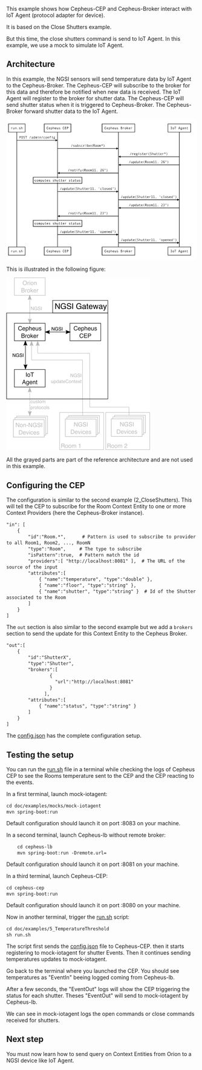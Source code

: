 This example shows how Cepheus-CEP and Cepheus-Broker interact with IoT Agent (protocol adapter for device).

It is based on the Close Shutters example.

But this time, the close shutters command is send to IoT Agent.
In this example, we use a mock to simulate IoT Agent.

## Architecture
In this example, the NGSI sensors will send temperature data by IoT Agent to the Cepheus-Broker.
The Cepheus-CEP will subscribe to the broker for this data and therefore be notified when new data is received.
The IoT Agent will register to the broker for shutter data.
The Cepheus-CEP will send shutter status when it is triggered to Cepheus-Broker.
The Cepheus-Broker forward shutter data to the IoT Agent. 

![example5](../../fig/example5-sequence.png)

This is illustrated in the following figure:

![example5](../../fig/example5.png)

All the grayed parts are part of the reference architecture and are not used in this example.

## Configuring the CEP

The configuration is similar to the second example (2_CloseShutters).
This will tell the CEP to subscribe for the Room Context Entity to one or more Context Providers (here the Cepheus-Broker instance).

    "in": [
        {
            "id":"Room.*",      # Pattern is used to subscribe to provider to all Room1, Room2, ..., RoomN
            "type":"Room",     # The type to subscribe
            "isPattern":true,  # Pattern match the id
            "providers":[ "http://localhost:8081" ],  # The URL of the source of the input
            "attributes":[
                { "name":"temperature", "type":"double" },
                { "name":"floor", "type":"string" },
                { "name":"shutter", "type":"string" }  # Id of the Shutter associated to the Room
            ]
        }
    ]

The `out` section is also similar to the second example but we add a `brokers` section
to send the update for this Context Entity to the Cepheus Broker.

    "out":[
        {
            "id":"ShutterX",
            "type":"Shutter",
            "brokers":[
                    {
                      "url":"http://localhost:8081"
                    }
                  ],
            "attributes":[
                { "name":"status", "type":"string" }
            ]
        }
    ]

The [config.json](config.json) has the complete configuration setup.

## Testing the setup

You can run the [run.sh](run.sh) file in a terminal while checking the logs of Cepheus CEP
to see the Rooms temperature sent to the CEP and the CEP reacting to the events.

In a first terminal, launch mock-iotagent:

    cd doc/examples/mocks/mock-iotagent
    mvn spring-boot:run

Default configuration should launch it on port :8083 on your machine.

In a second terminal, launch Cepheus-lb without remote broker:

        cd cepheus-lb
        mvn spring-boot:run -Dremote.url=

Default configuration should launch it on port :8081 on your machine.

In a third terminal, launch Cepheus-CEP:

    cd cepheus-cep
    mvn spring-boot:run

Default configuration should launch it on port :8080 on your machine.

Now in another terminal, trigger the [run.sh](run.sh) script:

    cd doc/examples/5_TemperatureThreshold
    sh run.sh

The script first sends the [config.json](config.json) file to Cepheus-CEP.
then it starts registering to mock-iotagent for shutter Events.
Then it continues sending temperatures updates to mock-iotagent.

Go back to the terminal where you launched the CEP. You should see temperatures as "EventIn" beeing logged coming from Cepheus-lb.

After a few seconds, the "EventOut" logs will show the CEP triggering the status for each shutter.
Theses "EventOut" will send to mock-iotagent by Cepheus-lb.

We can see in mock-iotagent logs the open commands or close commands received for shutters.

## Next step

You must now learn how to send query on Context Entities from Orion to a NGSI device like IoT Agent.
